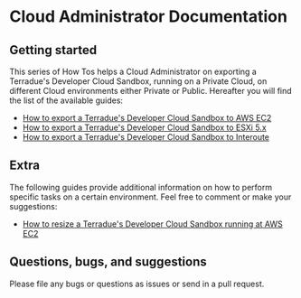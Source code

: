 # Cloud Administrator Documentation

## Getting started

This series of How Tos helps a Cloud Administrator on exporting a Terradue's Developer Cloud Sandbox, running on a Private Cloud, on different Cloud environments either Private or Public. Hereafter you will find the list of the available guides:

* [How to export a Terradue's Developer Cloud Sandbox to AWS EC2](source/sandbox2aws.md)
* [How to export a Terradue's Developer Cloud Sandbox to ESXi 5.x](source/sandbox2esxi.md)
* [How to export a Terradue's Developer Cloud Sandbox to Interoute](source/sandbox2interoute.md)

## Extra

The following guides provide additional information on how to perform specific tasks on a certain environment. Feel free to comment or make your suggestions:

* [How to resize a Terradue's Developer Cloud Sandbox running at AWS EC2](source/resizeaws.md)

## Questions, bugs, and suggestions

Please file any bugs or questions as issues or send in a pull request.
